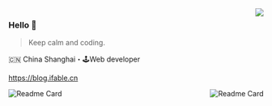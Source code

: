 <img align="right" src="https://github-readme-stats.vercel.app/api?username=changjunhao&show_icons=true&hide_title=true&cache_seconds=1800" />

### Hello 👋

> Keep calm and coding.

🇨🇳 China Shanghai・🕹Web developer

https://blog.ifable.cn

<!--
**changjunhao/changjunhao** is a ✨ _special_ ✨ repository because its `README.md` (this file) appears on your GitHub profile.

Here are some ideas to get you started:

- 🔭 I’m currently working on ...
- 🌱 I’m currently learning ...
- 👯 I’m looking to collaborate on ...
- 🤔 I’m looking for help with ...
- 💬 Ask me about ...
- 📫 How to reach me: ...
- 😄 Pronouns: ...
- ⚡ Fun fact: ...
-->

<!-- <img alt="Top Langs" src="https://github-readme-stats.vercel.app/api/top-langs/?username=changjunhao&card_width=332&layout=compact" /> -->
<a href="https://github.com/changjunhao/colors-mp">
  <img alt="Readme Card" src="https://github-readme-stats.vercel.app/api/pin/?username=changjunhao&repo=colors-mp" align="left" />
</a>
  
<a href="https://github.com/changjunhao/conans-casebook-ios">
  <img alt="Readme Card" src="https://github-readme-stats.vercel.app/api/pin/?username=changjunhao&repo=conans-casebook-ios" align="right" />
</a>



